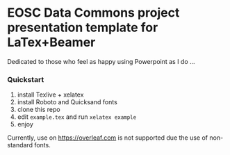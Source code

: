 # EOSC Data Commons project presentation template for LaTex+Beamer

Dedicated to those who feel as happy using Powerpoint as I do ...

### Quickstart
1. install Texlive + xelatex
2. install Roboto and Quicksand fonts
3. clone this repo
4. edit `example.tex` and run `xelatex example`
5. enjoy

Currently, use on https://overleaf.com is not supported due the use of non-standard fonts.
